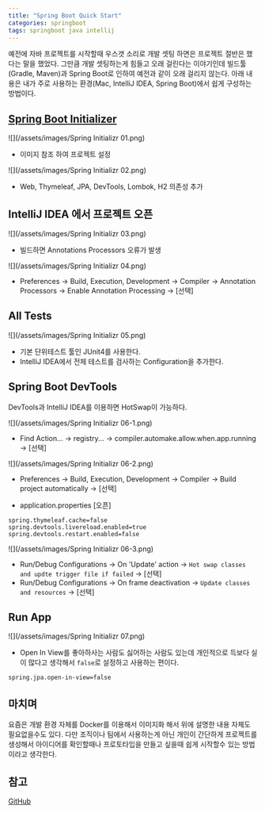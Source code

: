 ```yaml
---
title: "Spring Boot Quick Start"
categories: springboot
tags: springboot java intellij
---
```


예전에 자바 프로젝트를 시작할때 우스갯 소리로 개발 셋팅 하면은 프로젝트 절반은 했다는 말을 했었다.
그만큼 개발 셋팅하는게 힘들고 오래 걸린다는 이야기인데 빌드툴(Gradle, Maven)과 Spring Boot로 인하여
예전과 같이 오래 걸리지 않는다.
아래 내용은 내가 주로 사용하는 환경(Mac, IntelliJ IDEA, Spring Boot)에서 쉽게 구성하는 방법이다.

## [Spring Boot Initializer](https://start.spring.io)
![](/assets/images/Spring Initializr 01.png)
- 이미지 참조 하여 프로젝트 설정

![](/assets/images/Spring Initializr 02.png)
- Web, Thymeleaf, JPA, DevTools, Lombok, H2 의존성 추가

## IntelliJ IDEA 에서 프로젝트 오픈
![](/assets/images/Spring Initializr 03.png)
- 빌드하면 Annotations Processors 오류가 발생

![](/assets/images/Spring Initializr 04.png)
- Preferences -> Build, Execution, Development -> Compiler -> Annotation Processors -> Enable Annotation Processing -> [선택]

## All Tests
![](/assets/images/Spring Initializr 05.png)
- 기본 단위테스트 툴인 JUnit4를 사용한다.
- IntelliJ IDEA에서 전체 테스트를 검사하는 Configuration을 추가한다.

## Spring Boot DevTools
DevTools과 IntelliJ IDEA를 이용하면 HotSwap이 가능하다.

![](/assets/images/Spring Initializr 06-1.png)
- Find Action... -> registry... -> compiler.automake.allow.when.app.running -> [선택]

![](/assets/images/Spring Initializr 06-2.png)
- Preferences -> Build, Execution, Development -> Compiler -> Build project automatically -> [선택]

- application.properties [오픈]
```
spring.thymeleaf.cache=false
spring.devtools.livereload.enabled=true
spring.devtools.restart.enabled=false
```

![](/assets/images/Spring Initializr 06-3.png)
- Run/Debug Configurations -> On 'Update' action -> `Hot swap classes and updte trigger file if failed` -> [선택]
- Run/Debug Configurations -> On frame deactivation -> `Update classes and resources` -> [선택]

## Run App
![](/assets/images/Spring Initializr 07.png)
- Open In View를 좋아하사는 사람도 싫어하는 사람도 있는데 개인적으로 득보다 실이 많다고 생각해서 `false`로 설정하고 사용하는 편이다.
```
spring.jpa.open-in-view=false
```

## 마치며
요즘은 개발 환경 자체를 Docker를 이용해서 이미지화 해서 위에 설명한 내용 자체도 필요없을수도 있다.
다만 조직이나 팀에서 사용하는게 아닌 개인이 간단하게 프로젝트를 생성해서 아이디어를 확인할때나 프로토타입을 만들고 싶을때
쉽게 시작할수 있는 방법이라고 생각한다.

## 참고
[GitHub](https://github.com/daejoon/spring-boot-quick-start)

